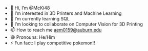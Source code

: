 - 👋 Hi, I’m @McKi48
- 👀 I’m interested in 3D Printers and Machine Learning
- 🌱 I’m currently learning SQL
- 💞️ I’m looking to collaborate on Computer Vision for 3D Printing
- 📫 How to reach me aem0159@auburn.edu
- 😄 Pronouns: He/Him
- ⚡ Fun fact: I play competitive pokemon!!

<!---
McKi48/McKi48 is a ✨ special ✨ repository because its `README.md` (this file) appears on your GitHub profile.
You can click the Preview link to take a look at your changes.
--->
